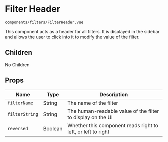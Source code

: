 # Filter Header
`components/filters/FilterHeader.vue`

This component acts as a header for all filters. It is displayed in the sidebar and allows the user to click into it to modify the value of the filter.

## Children

No Children

## Props

| Name | Type | Description |
| ---- | ---- | ----------- |
| `filterName` | String | The name of the filter |
| `filterString` | String | The human-readable value of the filter to display on the UI |
| `reversed` | Boolean | Whether this component reads right to left, or left to right |
